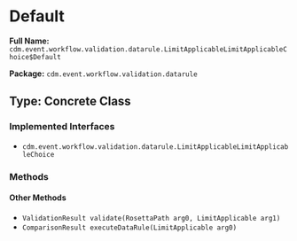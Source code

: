 # Default

**Full Name:** `cdm.event.workflow.validation.datarule.LimitApplicableLimitApplicableChoice$Default`

**Package:** `cdm.event.workflow.validation.datarule`

## Type: Concrete Class

### Implemented Interfaces

- `cdm.event.workflow.validation.datarule.LimitApplicableLimitApplicableChoice`

### Methods

#### Other Methods

- `ValidationResult validate(RosettaPath arg0, LimitApplicable arg1)`
- `ComparisonResult executeDataRule(LimitApplicable arg0)`

